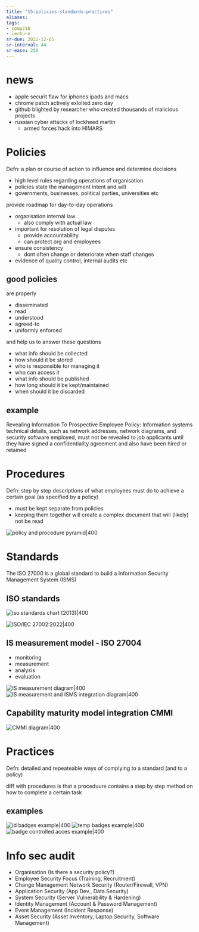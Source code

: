 ```yaml
---
title: "15-policies-standards-practices"
aliases: 
tags: 
- comp210
- lecture
sr-due: 2022-12-05
sr-interval: 44
sr-ease: 250
---
```


# news
- apple securit flaw for iphones ipads and macs
- chrome patch actively exloited zero day
- github blighted by researcher who created thousands of malicious projects
- russian cyber attacks of lockheed martin
	- armed forces hack into HIMARS

# Policies
Defn: a plan or course of action to influence and determine decisions

- high level rules regarding operations of organisation
- policies state the management intent and will
- governments, businesses, political parties, universities etc

provide roadmap for day-to-day operations
- organisation internal law
	- also comply with actual law
- important for resolution of legal disputes
	- provide accountability
	- can protect org and employees
- ensure consistency
	- dont often change or deteriorate when staff changes
- evidence of quality control, internal audits etc

## good policies 
are properly
- disseminated
- read
- understood
- agreed-to
- uniformly enforced

and help us to answer these questions
- what info should be collected
- how should it be stored
- who is responsible for managing it
- who can access it
- what info should be published
- how long should it be kept/maintained
- when should it be discarded

## example
Revealing Information To Prospective Employee
Policy: Information systems technical details, such as network addresses, network diagrams, and security software employed, must not be revealed to job applicants until they have signed a confidentiality agreement and also have been hired or retained

# Procedures
Defn: step by step descriptions of what employees must do to achieve a certain goal (as specified by a policy)

- must be kept separate from policies
- keeping them together will create a complex document that will (likely) not be read

![policy and procedure pyramid|400](https://i.imgur.com/rdQaLkh.png)

# Standards
The ISO 27000 is a global standard to build a Information Security Management System (ISMS)

## ISO standards
![iso standards chart (2013)|400](https://i.imgur.com/BjgT9lK.png)

![ISO/IEC 27002:2022|400](https://i.imgur.com/zhCsjzZ.png)

## IS measurement model - ISO 27004
- monitoring
- measurement
- analysis
- evaluation

![IS measurement diagram|400](https://i.imgur.com/8R7vatT.png)
![IS measurement and ISMS integration diagram|400](https://i.imgur.com/HuvV6mn.png)

## Capability maturity model integration CMMI

![CMMI diagram|400](https://i.imgur.com/4SseQm7.png)

# Practices
Defn: detailed and repeateable ways of complying to a standard (and to a policy)

diff with procedures is that a proceduure contains a step by step method on how to complete a certain task

## examples
![id badges example|400](https://i.imgur.com/bkdXQOy.png)
![temp badges example|400](https://i.imgur.com/Y13IGfP.png)
![badge controlled acces example|400](https://i.imgur.com/hj9gPCb.png)

# Info sec audit
- Organisation (Is there a security policy?) 
- Employee Security Focus (Training, Recruitment) 
- Change Management Network Security (Router/Firewall, VPN) 
- Application Security (App Dev., Data Security) 
- System Security (Server Vulnerability & Hardening) 
- Identity Management (Account & Password Management) 
- Event Management (Incident Response) 
- Asset Security (Asset Inventory, Laptop Security, Software Management)
